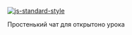 [![js-standard-style](https://cdn.rawgit.com/standard/standard/master/badge.svg)](http://standardjs.com)

Простенький чат для открытоно урока
